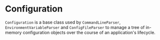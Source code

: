 Configuration
=============

`Configuration` is a base class used by `CommandLineParser`, `EnvironmentVariableParser`
and `ConfigFileParser` to manage a tree of in-memory configuration objects over the
course of an application's lifecycle.
